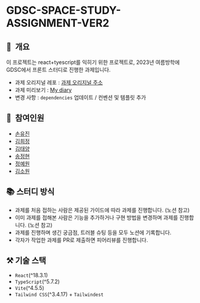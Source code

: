 # **GDSC-SPACE-STUDY-ASSIGNMENT-VER2**

## 📌  개요

이 프로젝트는 react+tyescript를 익히기 위한 프로젝트로, 2023년 여름방학에 GDSC에서 프론트 스터디로 진행한 과제입니다.

- 과제 오리지널 레포 : [과제 오리지널 주소](https://github.com/GDSC-CAU/GDSC-SPACE-STUDY-ASSIGNMENT)
- 과제 미리보기 : [My diary](https://gdsc-diary-assignment1.vercel.app/)
- 변경 사항 : `dependencies` 업데이트 / 컨벤션 및 템플릿 추가

## 👥  참여인원

- [손유진](https://github.com/yugenius0213)
- [김희정](https://github.com/heejung0)
- [김태양](https://github.com/chae1xxlos)
- [송정현](https://github.com/katie424)
- [정예원](https://github.com/ye-one222)
- [김소원](https://github.com/gomx3)

## 📚 스터디 방식

- 과제를 처음 접하는 사람은 제공된 가이드에 따라 과제를 진행합니다. (노션 참고)
- 이미 과제를 접해본 사람은 기능을 추가하거나 구현 방법을 변경하며 과제를 진행합니다. (노션 참고)
- 과제를 진행하며 생긴 궁금점, 트러블 슈팅 등을 모두 노션에 기록합니다.
- 각자가 작업한 과제를 PR로 제출하면 피어리뷰를 진행합니다.

## ⚒️ 기술 스택

- `React`(^18.3.1)
- `TypeScript`(^5.7.2)
- `Vite`(^4.5.5)
- `Tailwind CSS`(^3.4.17) + `Tailwindest`
